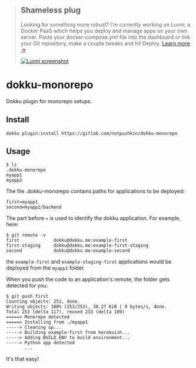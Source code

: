 > ## Shameless plug
>
> Looking for something more robust? I'm currently working on Lunni, a
> Docker PaaS which helps you deploy and manage apps on your own server. Paste
> your docker-compose.yml file into the dashboard or link your Git repository,
> make a couple tweaks and hit Deploy. [Learn more →](https://lunni.dev/?ref=dokku-monorepo)
>
> [![Lunni screenshot](https://lunni.dev/images/screenshot-hero.png)](https://lunni.dev/?ref=dokku-monorepo)

dokku-monorepo
===============

Dokku plugin for monorepo setups.

## Install

```
dokku plugin:install https://gitlab.com/notpushkin/dokku-monorepo
```

## Usage

```
$ ls
.dokku-monorepo
myapp1
myapp2
```

The file .dokku-monorepo contains paths for applications to be deployed:
```
first=myapp1
second=myapp2/backend
```

The part before `=` is used to identify the dokku application. For example, here:
```
$ git remote -v
first             dokku@dokku.me:example-first
first-staging     dokku@dokku.me:example-first-staging
second            dokku@dokku.me:example-second
```

the `example-first` and `example-staging-first` applications would be deployed from the `myapp1` folder.

When you push the code to an application's remote, the folder gets detected for you:
```
$ git push first
Counting objects: 253, done.
Writing objects: 100% (253/253), 38.27 KiB | 0 bytes/s, done.
Total 253 (delta 117), reused 233 (delta 109)
=====> Monorepo detected
=====> Installing from ./myapp1
-----> Cleaning up...
-----> Building example-first from herokuish...
-----> Adding BUILD_ENV to build environment...
-----> Python app detected
       ...
```

It's that easy!
